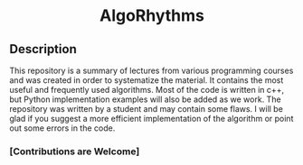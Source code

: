 <h1 align="center">AlgoRhythms</h1>

## Description

This repository is a summary of lectures from various programming courses and was created in order to systematize the material. 
It contains the most useful and frequently used algorithms. Most of the code is written in c++, 
but Python implementation examples will also be added as we work. 
The repository was written by a student and may contain some flaws. 
I will be glad if you suggest a more efficient implementation of the algorithm or point out some errors in the code. 

### [Contributions are Welcome]

